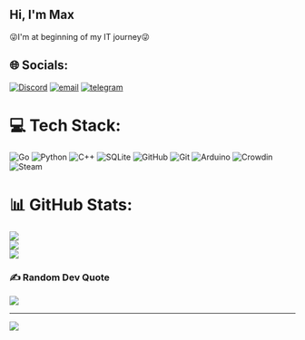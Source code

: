 ## Hi, I'm Max
😜I'm at beginning of my IT journey😜


## 🌐 Socials:
[![Discord](https://img.shields.io/badge/Discord-%237289DA.svg?logo=discord&logoColor=white)](https://discord.gg/users/makmanu111) [![email](https://img.shields.io/badge/Email-D14836?logo=gmail&logoColor=white)](mailto:vfrfv0640@gmail.com) [![telegram](https://img.shields.io/badge/Telegram-1E90FF)](https://t.me/makmanu111)

# 💻 Tech Stack:
![Go](https://img.shields.io/badge/go-%2300ADD8.svg?style=for-the-badge&logo=go&logoColor=white) ![Python](https://img.shields.io/badge/python-3670A0?style=for-the-badge&logo=python&logoColor=ffdd54) ![C++](https://img.shields.io/badge/c++-%2300599C.svg?style=for-the-badge&logo=c%2B%2B&logoColor=white) ![SQLite](https://img.shields.io/badge/sqlite-%2307405e.svg?style=for-the-badge&logo=sqlite&logoColor=white) ![GitHub](https://img.shields.io/badge/github-%23121011.svg?style=for-the-badge&logo=github&logoColor=white) ![Git](https://img.shields.io/badge/git-%23F05033.svg?style=for-the-badge&logo=git&logoColor=white) ![Arduino](https://img.shields.io/badge/-Arduino-00979D?style=for-the-badge&logo=Arduino&logoColor=white) ![Crowdin](https://img.shields.io/badge/Crowdin-2E3340.svg?style=for-the-badge&logo=Crowdin&logoColor=white) ![Steam](https://img.shields.io/badge/steam-%23000000.svg?style=for-the-badge&logo=steam&logoColor=white)
# 📊 GitHub Stats:
![](https://github-readme-stats.vercel.app/api?username=makmanu&theme=aura&hide_border=false&include_all_commits=false&count_private=false)<br/>
![](https://nirzak-streak-stats.vercel.app/?user=makmanu&theme=aura&hide_border=false)<br/>
![](https://github-readme-stats.vercel.app/api/top-langs/?username=makmanu&theme=aura&hide_border=false&include_all_commits=false&count_private=false&layout=compact)

### ✍️ Random Dev Quote
![](https://quotes-github-readme.vercel.app/api?type=vetical&theme=tokyonight)

---
[![](https://visitcount.itsvg.in/api?id=makmanu&icon=5&color=13)](https://visitcount.itsvg.in)

<!-- Proudly created with GPRM ( https://gprm.itsvg.in ) -->
